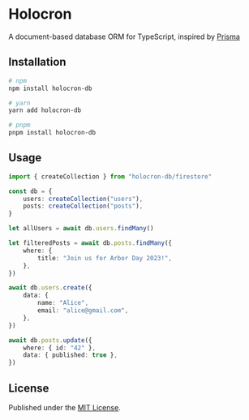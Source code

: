 # Holocron

A document-based database ORM for TypeScript, inspired by [Prisma](https://github.com/prisma/prisma)

## Installation

```sh
# npm
npm install holocron-db

# yarn
yarn add holocron-db

# pnpm
pnpm install holocron-db
```

## Usage

```typescript
import { createCollection } from "holocron-db/firestore"

const db = {
    users: createCollection("users"),
    posts: createCollection("posts"),
}

let allUsers = await db.users.findMany()

let filteredPosts = await db.posts.findMany({
    where: {
        title: "Join us for Arbor Day 2023!",
    },
})

await db.users.create({
    data: {
        name: "Alice",
        email: "alice@gmail.com",
    },
})

await db.posts.update({
    where: { id: "42" },
    data: { published: true },
})
```

## License

Published under the [MIT License](./LICENSE).
